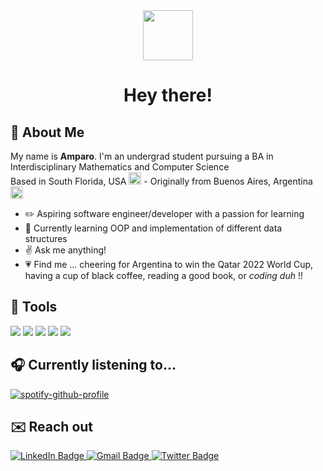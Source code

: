 <div id="header" align="center"> 
  <img src="https://media.giphy.com/media/jt8mEC6Kffbwbv2tNH/giphy.gif" width="80">
  <h1> Hey there! </>
</div>

## :cherry_blossom: About Me
My name is **Amparo**. I'm an undergrad student pursuing a BA in Interdisciplinary Mathematics and Computer Science <br>
Based in South Florida, USA <img src="https://user-images.githubusercontent.com/96999371/202937066-9c92351c-d31e-4076-952f-7a60e083b9f7.png" width="20"> - Originally from Buenos Aires, Argentina <img src="https://user-images.githubusercontent.com/96999371/202937097-94f73653-3934-4267-9c91-1890d2c8041f.png" width="20">

- :pencil2: Aspiring software engineer/developer with a passion for learning
- :seedling: Currently learning OOP and implementation of different data structures
- :v: Ask me anything!
- :heartpulse: Find me ... cheering for Argentina to win the Qatar 2022 World Cup, having a cup of black coffee, reading a good book, or _coding duh_ !!

## :wrench: Tools
<img src="https://img.shields.io/badge/VSCode-0078D4?style=for-the-badge&logo=visual%20studio%20code&logoColor=white"> <img src="https://img.shields.io/badge/C-00599C?style=for-the-badge&logo=c&logoColor=white"> <img src="https://img.shields.io/badge/C%2B%2B-00599C?style=for-the-badge&logo=c%2B%2B&logoColor=white"> <img src="https://img.shields.io/badge/Python-FFD43B?style=for-the-badge&logo=python&logoColor=blue"> <img src="https://img.shields.io/badge/R-276DC3?style=for-the-badge&logo=r&logoColor=white">

## :headphones: Currently listening to...
[![spotify-github-profile](https://spotify-github-profile.vercel.app/api/view?uid=ampigp&cover_image=true&theme=novatorem&show_offline=false&background_color=121212&bar_color=53b14f&bar_color_cover=true)](https://github.com/kittinan/spotify-github-profile)

## :envelope: Reach out
<div id="badges">
  <a href="https://www.linkedin.com/in/amparogpastore/">
    <img src="https://img.shields.io/badge/LinkedIn-blue?style=for-the-badge&logo=linkedin&logoColor=white" alt="LinkedIn Badge"/>
  </a>
  <a href="mailto:agodoypastore@gmail.com">
    <img src="https://img.shields.io/badge/Gmail-D14836?style=for-the-badge&logo=gmail&logoColor=white" alt="Gmail Badge"/>
  </a>
  <a href="https://twitter.com/amparomp3">
    <img src="https://img.shields.io/badge/Twitter-blue?style=for-the-badge&logo=twitter&logoColor=white" alt="Twitter Badge"/>
  </a>
</div>
